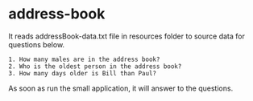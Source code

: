 # address-book

It reads addressBook-data.txt file in resources folder to source data for questions below.


    1. How many males are in the address book?
    2. Who is the oldest person in the address book?
    3. How many days older is Bill than Paul?

As soon as run the small application, it will answer to the questions.
